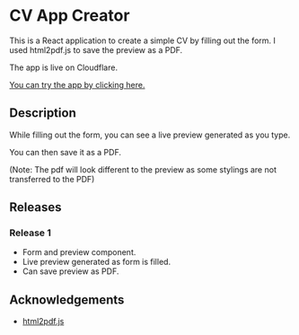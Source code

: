 # CV App Creator

This is a React application to create a simple CV by filling out the form. I used html2pdf.js to save the preview as a PDF.

The app is live on Cloudflare.

[You can try the app by clicking here.](https://cv-app-creator.pages.dev/)

## Description

While filling out the form, you can see a live preview generated as you type.

You can then save it as a PDF.

(Note: The pdf will look different to the preview as some stylings are not transferred to the PDF)

## Releases

### Release 1

- Form and preview component.
- Live preview generated as form is filled.
- Can save preview as PDF.

## Acknowledgements

- [html2pdf.js](https://github.com/eKoopmans/html2pdf.js)
